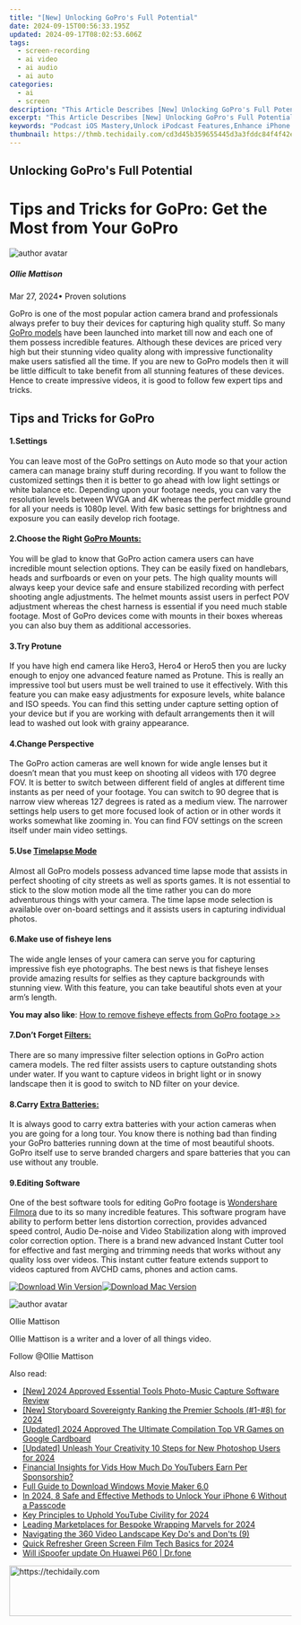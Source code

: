 ```yaml
---
title: "[New] Unlocking GoPro's Full Potential"
date: 2024-09-15T00:56:33.195Z
updated: 2024-09-17T08:02:53.606Z
tags: 
  - screen-recording
  - ai video
  - ai audio
  - ai auto
categories: 
  - ai
  - screen
description: "This Article Describes [New] Unlocking GoPro's Full Potential"
excerpt: "This Article Describes [New] Unlocking GoPro's Full Potential"
keywords: "Podcast iOS Mastery,Unlock iPodcast Features,Enhance iPhone Podcasts,IOS Podcast Capability,IPhone Podcasting Expansion,Maximize iPhone Podcasts,Full Podcast iPhone Use"
thumbnail: https://thmb.techidaily.com/cd3d45b359655445d3a3fddc84f4f42edd47a1ec876e69fbcc20cbbbf17a86ba.png
---
```


## Unlocking GoPro's Full Potential

# Tips and Tricks for GoPro: Get the Most from Your GoPro

![author avatar](https://images.wondershare.com/filmora/article-images/ollie-mattison.jpg)

##### Ollie Mattison

 Mar 27, 2024• Proven solutions

 GoPro is one of the most popular action camera brand and professionals always prefer to buy their devices for capturing high quality stuff. So many [GoPro models](https://tools.techidaily.com/wondershare/filmora/download/) have been launched into market till now and each one of them possess incredible features. Although these devices are priced very high but their stunning video quality along with impressive functionality make users satisfied all the time. If you are new to GoPro models then it will be little difficult to take benefit from all stunning features of these devices. Hence to create impressive videos, it is good to follow few expert tips and tricks.

## Tips and Tricks for GoPro

#### 1.Settings

 You can leave most of the GoPro settings on Auto mode so that your action camera can manage brainy stuff during recording. If you want to follow the customized settings then it is better to go ahead with low light settings or white balance etc. Depending upon your footage needs, you can vary the resolution levels between WVGA and 4K whereas the perfect middle ground for all your needs is 1080p level. With few basic settings for brightness and exposure you can easily develop rich footage.

#### 2.Choose the Right [GoPro Mounts:](https://tools.techidaily.com/wondershare/filmora/download/)

 You will be glad to know that GoPro action camera users can have incredible mount selection options. They can be easily fixed on handlebars, heads and surfboards or even on your pets. The high quality mounts will always keep your device safe and ensure stabilized recording with perfect shooting angle adjustments. The helmet mounts assist users in perfect POV adjustment whereas the chest harness is essential if you need much stable footage. Most of GoPro devices come with mounts in their boxes whereas you can also buy them as additional accessories.

#### 3.Try Protune

 If you have high end camera like Hero3, Hero4 or Hero5 then you are lucky enough to enjoy one advanced feature named as Protune. This is really an impressive tool but users must be well trained to use it effectively. With this feature you can make easy adjustments for exposure levels, white balance and ISO speeds. You can find this setting under capture setting option of your device but if you are working with default arrangements then it will lead to washed out look with grainy appearance.

#### 4.Change Perspective

 The GoPro action cameras are well known for wide angle lenses but it doesn’t mean that you must keep on shooting all videos with 170 degree FOV. It is better to switch between different field of angles at different time instants as per need of your footage. You can switch to 90 degree that is narrow view whereas 127 degrees is rated as a medium view. The narrower settings help users to get more focused look of action or in other words it works somewhat like zooming in. You can find FOV settings on the screen itself under main video settings.

#### 5.Use [Timelapse Mode](https://tools.techidaily.com/wondershare/filmora/download/)

 Almost all GoPro models possess advanced time lapse mode that assists in perfect shooting of city streets as well as sports games. It is not essential to stick to the slow motion mode all the time rather you can do more adventurous things with your camera. The time lapse mode selection is available over on-board settings and it assists users in capturing individual photos.

#### 6.Make use of fisheye lens

 The wide angle lenses of your camera can serve you for capturing impressive fish eye photographs. The best news is that fisheye lenses provide amazing results for selfies as they capture backgrounds with stunning view. With this feature, you can take beautiful shots even at your arm’s length.

**You may also like**: [How to remove fisheye effects from GoPro footage >>](https://tools.techidaily.com/wondershare/filmora/download/)

#### 7.Don’t Forget [Filters:](https://tools.techidaily.com/wondershare/filmora/download/)

 There are so many impressive filter selection options in GoPro action camera models. The red filter assists users to capture outstanding shots under water. If you want to capture videos in bright light or in snowy landscape then it is good to switch to ND filter on your device.

#### 8.Carry [Extra Batteries:](https://tools.techidaily.com/wondershare/filmora/download/)

 It is always good to carry extra batteries with your action cameras when you are going for a long tour. You know there is nothing bad than finding your GoPro batteries running down at the time of most beautiful shoots. GoPro itself use to serve branded chargers and spare batteries that you can use without any trouble.

#### 9.Editing Software

 One of the best software tools for editing GoPro footage is [Wondershare Filmora](https://tools.techidaily.com/wondershare/filmora/download/) due to its so many incredible features. This software program have ability to perform better lens distortion correction, provides advanced speed control, Audio De-noise and Video Stabilization along with improved color correction option. There is a brand new advanced Instant Cutter tool for effective and fast merging and trimming needs that works without any quality loss over videos. This instant cutter feature extends support to videos captured from AVCHD cams, phones and action cams.

[![Download Win Version](https://images.wondershare.com/filmora/guide/download-btn-win.jpg)](https://tools.techidaily.com/wondershare/filmora/download/)[![Download Mac Version](https://images.wondershare.com/filmora/guide/download-btn-mac.jpg)](https://tools.techidaily.com/wondershare/filmora/download/)

![author avatar](https://images.wondershare.com/filmora/article-images/ollie-mattison.jpg)

Ollie Mattison

Ollie Mattison is a writer and a lover of all things video.

Follow @Ollie Mattison


<ins class="adsbygoogle"
     style="display:block"
     data-ad-format="autorelaxed"
     data-ad-client="ca-pub-7571918770474297"
     data-ad-slot="1223367746"></ins>



<ins class="adsbygoogle"
     style="display:block"
     data-ad-client="ca-pub-7571918770474297"
     data-ad-slot="8358498916"
     data-ad-format="auto"
     data-full-width-responsive="true"></ins>


<span class="atpl-alsoreadstyle">Also read:</span>
<div><ul>
<li><a href="https://fox-info.techidaily.com/new-2024-approved-essential-tools-photo-music-capture-software-review/"><u>[New] 2024 Approved Essential Tools Photo-Music Capture Software Review</u></a></li>
<li><a href="https://fox-info.techidaily.com/new-storyboard-sovereignty-ranking-the-premier-schools-1-8-for-2024/"><u>[New] Storyboard Sovereignty Ranking the Premier Schools (#1-#8) for 2024</u></a></li>
<li><a href="https://fox-access.techidaily.com/updated-2024-approved-the-ultimate-compilation-top-vr-games-on-google-cardboard/"><u>[Updated] 2024 Approved The Ultimate Compilation Top VR Games on Google Cardboard</u></a></li>
<li><a href="https://fox-info.techidaily.com/updated-unleash-your-creativity-10-steps-for-new-photoshop-users-for-2024/"><u>[Updated] Unleash Your Creativity 10 Steps for New Photoshop Users for 2024</u></a></li>
<li><a href="https://youtube-blog.techidaily.com/cial-insights-for-vids-how-much-do-youtubers-earn-per-sponsorship/"><u>Financial Insights for Vids How Much Do YouTubers Earn Per Sponsorship?</u></a></li>
<li><a href="https://fox-info.techidaily.com/full-guide-to-download-windows-movie-maker-60/"><u>Full Guide to Download Windows Movie Maker 6.0</u></a></li>
<li><a href="https://ios-unlock.techidaily.com/in-2024-8-safe-and-effective-methods-to-unlock-your-iphone-6-without-a-passcode-by-drfone-ios/"><u>In 2024, 8 Safe and Effective Methods to Unlock Your iPhone 6 Without a Passcode</u></a></li>
<li><a href="https://youtube-sure.techidaily.com/rinciples-to-uphold-youtube-civility-for-2024/"><u>Key Principles to Uphold YouTube Civility for 2024</u></a></li>
<li><a href="https://fox-info.techidaily.com/leading-marketplaces-for-bespoke-wrapping-marvels-for-2024/"><u>Leading Marketplaces for Bespoke Wrapping Marvels for 2024</u></a></li>
<li><a href="https://extra-information.techidaily.com/navigating-the-360-video-landscape-key-dos-and-donts-9/"><u>Navigating the 360 Video Landscape Key Do's and Don'ts (9)</u></a></li>
<li><a href="https://youtube-web.techidaily.com/-refresher-green-screen-film-tech-basics-for-2024/"><u>Quick Refresher Green Screen Film Tech Basics for 2024</u></a></li>
<li><a href="https://fake-location.techidaily.com/will-ispoofer-update-on-huawei-p60-drfone-by-drfone-virtual-android/"><u>Will iSpoofer update On Huawei P60 | Dr.fone</u></a></li>
</ul></div>

<!-- affiliate ads begin -->
<a href="https://aligracehair.sjv.io/c/5597632/2135361/19272" target="_top" id="2135361">
  <img src="//a.impactradius-go.com/display-ad/19272-2135361" border="0" alt="https://techidaily.com" width="728" height="90"/>
</a>
<img height="0" width="0" src="https://aligracehair.sjv.io/i/5597632/2135361/19272" style="position:absolute;visibility:hidden;" border="0" />
<!-- affiliate ads end -->


